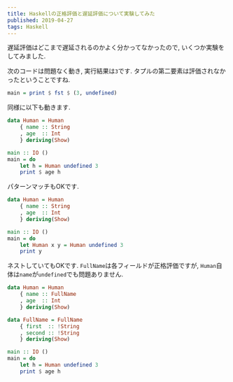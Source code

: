 ```yaml
---
title: Haskellの正格評価と遅延評価について実験してみた
published: 2019-04-27
tags: Haskell
---
```


遅延評価はどこまで遅延されるのかよく分かってなかったので, いくつか実験をしてみました.


<!--more-->

次のコードは問題なく動き, 実行結果は`3`です. タプルの第二要素は評価されなかったということですね.

```hs
main = print $ fst $ (3, undefined)
```

同様に以下も動きます.

```hs
data Human = Human
    { name :: String
    , age  :: Int
    } deriving(Show)

main :: IO ()
main = do
    let h = Human undefined 3
    print $ age h
```

パターンマッチもOKです.

```hs
data Human = Human
    { name :: String
    , age  :: Int
    } deriving(Show)

main :: IO ()
main = do
    let Human x y = Human undefined 3
    print y
```

ネストしていてもOKです. `FullName`は各フィールドが正格評価ですが, `Human`自体は`name`が`undefined`でも問題ありません.

```hs
data Human = Human
    { name :: FullName
    , age  :: Int
    } deriving(Show)

data FullName = FullName
    { first  :: !String
    , second :: !String
    } deriving(Show)

main :: IO ()
main = do
    let h = Human undefined 3
    print $ age h
```
